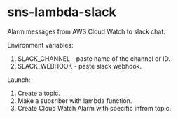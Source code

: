 # sns-lambda-slack
Alarm messages from AWS Cloud Watch to slack chat.

Environment variables:

1) SLACK_CHANNEL - paste name of the channel or ID.
2) SLACK_WEBHOOK - paste slack webhook.

Launch:
1) Create a topic.
2) Make a subsriber with lambda function.
3) Create Cloud Watch Alarm with specific infrom topic.
